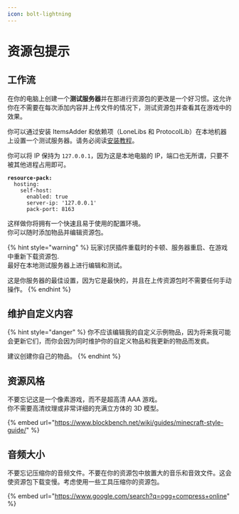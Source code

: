 ```yaml
---
icon: bolt-lightning
---
```


# 资源包提示

## 工作流

在你的电脑上创建一个**测试服务器**并在那进行资源包的更改是一个好习惯。这允许你在不需要在每次添加内容并上传文件的情况下，测试资源包并查看其在游戏中的效果。

你可以通过安装 ItemsAdder 和依赖项（LoneLibs 和 ProtocolLib）在本地机器上设置一个测试服务器。请务必阅读[安装教程](../first-install.md)。

你可以将 IP 保持为 `127.0.0.1`，因为这是本地电脑的 IP，端口也无所谓，只要不被其他进程占用即可。

<pre class="language-yaml"><code class="lang-yaml"><strong>resource-pack:
</strong>  hosting:
    self-host:
      enabled: true
      server-ip: '127.0.0.1'
      pack-port: 8163
</code></pre>

这样做你将拥有一个快速且易于使用的配置环境。\
你可以随时添加物品并编辑资源包。

{% hint style="warning" %}
玩家讨厌插件重载时的卡顿、服务器重启、在游戏中重新下载资源包.\
最好在本地测试服务器上进行编辑和测试。

这是你服务器的最佳设置，因为它是最快的，并且在上传资源包时不需要任何手动操作。
{% endhint %}

## 维护自定义内容

{% hint style="danger" %}
你不应该编辑我的自定义示例物品，因为将来我可能会更新它们，而你会因为同时维护你的自定义物品和我更新的物品而发疯。

建议创建你自己的物品。
{% endhint %}

## 资源风格

不要忘记这是一个像素游戏，而不是超高清 AAA 游戏。\
你不需要高清纹理或非常详细的充满立方体的 3D 模型。

{% embed url="https://www.blockbench.net/wiki/guides/minecraft-style-guide/" %}

## 音频大小

不要忘记压缩你的音频文件。不要在你的资源包中放置大的音乐和音效文件。这会使资源包下载变慢。考虑使用一些工具压缩你的资源包。

{% embed url="https://www.google.com/search?q=ogg+compress+online" %}
